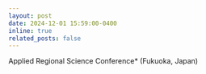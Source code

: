 ```yaml
---
layout: post
date: 2024-12-01 15:59:00-0400
inline: true
related_posts: false
---
```


Applied Regional Science Conference* (Fukuoka, Japan)